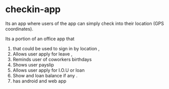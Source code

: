 # checkin-app

Its an app where users of the app can simply check into their location (GPS coordinates).

Its a portion of an office app that
1. that could be used to sign in by location ,
2. Allows user apply for leave ,
3. Reminds user of coworkers birthdays
4. Shows user  payslip
5. Allows user apply for I.O.U or loan
6. Show and loan balance if any .
7. has android and web app

